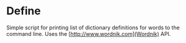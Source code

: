 # Define

Simple script for printing list of dictionary definitions for words to the
command line. Uses the [http://www.wordnik.com](Wordnik) API.
